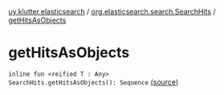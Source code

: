 [uy.klutter.elasticsearch](../index.md) / [org.elasticsearch.search.SearchHits](index.md) / [getHitsAsObjects](.)


# getHitsAsObjects
<code>inline fun <reified T : Any> SearchHits.getHitsAsObjects(): Sequence<T></code> [(source)](https://github.com/kohesive/klutter/blob/master/elasticsearch-jdk7/src/main/kotlin/uy/klutter/elasticsearch/Results.kt#L12)<br/>

